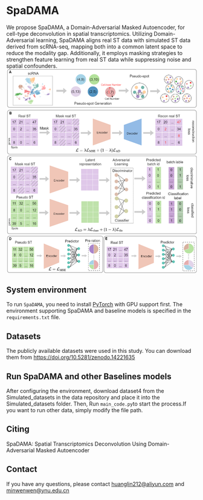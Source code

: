 # SpaDAMA
We propose SpaDAMA, a Domain-Adversarial Masked Autoencoder, for cell-type deconvolution in spatial transcriptomics. Utilizing Domain-Adversarial learning, SpaDAMA aligns real ST data with simulated ST data derived from scRNA-seq, mapping both into a common latent space to reduce the modality gap. Additionally, it employs masking strategies to strengthen feature learning from real ST data while suppressing noise and spatial confounders.
![(Variational)](fig1.png)


## System environment
To run `SpaDAMA`, you need to install [PyTorch](https://pytorch.org) with GPU support first. The environment supporting SpaDAMA and baseline models is specified in the `requirements.txt` file.

## Datasets
The publicly available  datasets were used in this study. You can download them from https://doi.org/10.5281/zenodo.14221635



## Run SpaDAMA and other Baselines models
After configuring the environment, download dataset4 from the Simulated_datasets in the data repository and place it into the Simulated_datasets folder. Then, Run `main_code.py`to start the process.If you want to run other data, simply modify the file path.

## Citing

SpaDAMA: Spatial Transcriptomics Deconvolution Using Domain-Adversarial Masked Autoencoder

## Contact
If you have any questions, please contact huanglin212@aliyun.com and minwenwen@ynu.edu.cn
